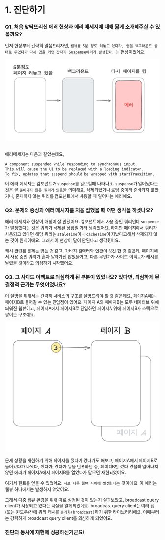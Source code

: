# 1. 진단하기

### Q1. 처음 맞딱뜨리신 에러 현상과 에러 메세지에 대해 짧게 소개해주실 수 있을까요?
먼저 현상부터 간략히 말씀드리자면, `웹뷰를 5분 정도 켜놓고 있다가, 앱을 백그라운드 상태로 두었다가 다시 앱을 키면 갑자기 Suspense에러가 발생한다.` 는 현상이었어요.

![](../../../images/interview/react-query/1.jpeg)

<br/>
에러메세지는 다음과 같았는데요,

```
A component suspended while responding to synchronous input. 
This will cause the UI to be replaced with a loading indicator.
To fix, updates that suspend should be wrapped with startTransition.
```

이 에러 메세지는 컴포넌트가 `suspense`를 일으킬때 나타나요. `suspense`가 일어났다는 것은 곧 `준비되지 않은 쿼리가 있음`을 의미해요. 삭제되었거나 로딩 중이라 준비되지 않았거나, 존재하지 않는 쿼리를 컴포넌트에서 사용할 때 일어나는 에러에요.


### Q2. 문제의 증상과 에러 메시지를 처음 접했을 때 어떤 생각을 하셨나요?

에러 메세지와 현상이 매칭이 잘 안됐어요. 컴포넌트에서 사용 중인 쿼리인데 `suspense`가 발생했다는 것은 쿼리가 삭제된 상황일 거라 생각했어요. 하지만 페이지에서 쿼리가 사용되고 있다면 해당 쿼리는 `staleTime`이나 `cacheTime`이 지났다고해서 삭제되지 않는 것이 원칙이에요. 그래서 이 현상이 말이 안된다고 생각했어요.

캐시 관련된 문제는 맞는 것 같고, 가바지 컬랙터와 연관이 있긴 한 것 같은데, 페이지에서 사용 중인 쿼리가 혼자 날라가진 않았을거고, 다른 무언가가 사이드 이팩트가 캐시를 날렸을 것이라고 의심하기 시작했어요.

### Q3. 그 사이드 이펙트로 의심하게 된 부분이 있었나요? 있다면, 의심하게 된 결정적 근거는 무엇이었나요?

이 설명을 위해서는 간략히 서비스의 구조를 설명드려야 할 것 같은데요, 페이지A에는 페이지B로 들어갈 수 있는 진입점이 있어요. 페이지 A와 페이지B는 모두 네이티브 위에 띄워진 웹뷰이고, 페이지A에서 페이지B로 진입하면 페이지A 위에 페이지B가 스택으로 쌓이는 구조예요.

![](../../../images/interview/react-query/2.jpeg)

문제 상황을 재현하기 위해 페이지를 껐다가 켰다가도 해보고, 페이지A에서 페이지B로 들어갔다가 나왔다, 껐다가, 켰다가 등을 반복하던 중, 페이지B만 껐다 켰을때 일어나지 않던 에러가 페이지A에서 페이지B를 열었다가 닫으면 재현되었어요.

여기서 힌트를 얻을 수 있었어요. `서로 다른 웹뷰 사이에 발생한다`는 것이에요. 이 에러는 웹뷰 하나에서는 발생하지 않았어요.

그래서 다중 웹뷰 환경을 위해 따로 설정된 것이 있는지 살펴보았고, broadcast query client가 사용되고 있다는 사실을 알게되었어요. broadcast query client는 여러 탭(또는 윈도우)간에 쿼리 캐시를 `동기화(broadcast)`하기 위한 라이브러리에요. 이때부터는 강력하게 broadcast query client를 의심하게 되었어요.

### 진단과 동시에 재현에 성공하신거군요!